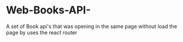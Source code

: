 # Web-Books-API-
A set of Book api's that was opening in the same page without load the page by uses the react router  
